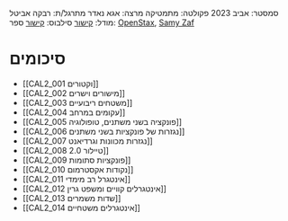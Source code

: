 סמסטר: אביב 2023
פקולטה: מתמטיקה
מרצה: אגא נאדר
מתרגל/ת: רבקה אביטל
מודל: [קישור](https://moodle2223.technion.ac.il/course/view.php?id=2717)
סילבוס: [קישור](https://moodle2223.technion.ac.il/mod/page/view.php?id=245027)
ספר: [OpenStax](https://math.libretexts.org/Bookshelves/Calculus/Calculus_(OpenStax)), [Samy Zaf](https://samyzaf.com/technion/hedva2t/hedva2.pdf)
# סיכומים
- [[CAL2_001 וקטורים]]
- [[CAL2_002 מישורים וישרים]]
- [[CAL2_003 משטחים ריבועיים]]
- [[CAL2_004 עקומים במרחב]]
- [[CAL2_005 פונקציה בשני משתנים, טופולוגיה]]
- [[CAL2_006 נגזרות של פונקציות בשני משתנים]]
- [[CAL2_007 נגזרות מכוונות וגרדיאנט]]
- [[CAL2_008 טיילור 2.0]]
- [[CAL2_009 פונקציות סתומות]]
- [[CAL2_010 נקודות אקסטרמום]]
- [[CAL2_011 אינטגרל רב מימדי]]
- [[CAL2_012 אינטגרלים קוויים ומשפט גרין]]
- [[CAL2_013 שדות משמרים]]
- [[CAL2_014 אינטגרלים משטחיים]]

